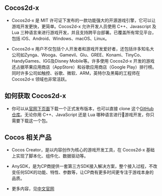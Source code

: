 ## Cocos2d-x

- Cocos2d-x 是 MIT 许可证下发布的一款功能强大的开源游戏引擎，它可以让游戏开发更快，更简单。Cocos2d-x 允许开发人员使用 C++、Javascript 及 Lua 三种语言来进行游戏开发，并且支持跨平台部署。已覆盖所有常见平台，包括 iOS、Android、Windows、macOS、Linux。

- Cocos2d-x 用户不仅包括个人开发者和游戏开发爱好者，还包括许多知名大公司如Zynga、Wooga、Gamevil、Glu、GREE、Konami、TinyCo、HandyGames、IGG及Disney Mobile等。许多使用 Cocos2d-x 开发的游戏还占据苹果应用商店（AppStore）和谷歌应用商店（Google Play）排行榜。同时许多公司如触控、谷歌、微软、ARM，英特尔及黑莓的工程师在 Cocos2d-x 领域也非常活跃。

## 如何获取 Cocos2d-x

 - 你可以从[官网下页面](http://www.cocos.com/download)下载一个正式发布版本，也可以直接 clone 这个[GitHub 仓库](https://github.com/cocos2d/cocos2d-x)。无论你用 C++、JavaScript 还是 Lua 哪种语言进行游戏开发，你只需要下载这一个包。


## Cocos 相关产品

- Cocos Creator，是以内容创作为核心的游戏开发工具，在 Cocos2d-x 基础上实现了脚本化、组件化、数据驱动等。

- AnySDK，是为CP商提供一套第三方SDK接入解决方案，整个接入过程，不改变任何SDK的功能、特性、参数等，让CP商有更多时间更专注于游戏本身的品质。

- 更多内容，见[中文官网](http://www.cocos.com/)
